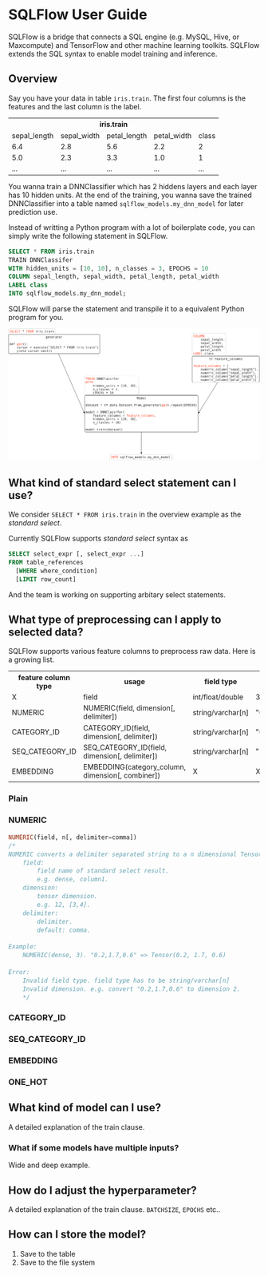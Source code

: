 # SQLFlow User Guide

SQLFlow is a bridge that connects a SQL engine (e.g. MySQL, Hive, or Maxcompute) and TensorFlow and other machine learning toolkits.  SQLFlow extends the SQL syntax to enable model training and inference.

## Overview

Say you have your data in table `iris.train`. The first four columns is the features and the last column is the label.

<table>
  <tr>
    <th colspan="5">iris.train</th>
  </tr>
  <tr>
    <td>sepal_length</td>
    <td>sepal_width</td>
    <td>petal_length</td>
    <td>petal_width</td>
    <td>class</td>
  </tr>
  <tr>
    <td>6.4</td>
    <td>2.8</td>
    <td>5.6</td>
    <td>2.2</td>
    <td>2</td>
  </tr>
  <tr>
    <td>5.0</td>
    <td>2.3</td>
    <td>3.3</td>
    <td>1.0</td>
    <td>1</td>
  </tr>
  <tr>
    <td>...</td>
    <td>...</td>
    <td>...</td>
    <td>...</td>
    <td>...</td>
  </tr>
</table>

You wanna train a DNNClassifier which has 2 hiddens layers and each layer has 10 hidden units. At the end of the training, you wanna save the trained DNNClassifier into a table named `sqlflow_models.my_dnn_model` for later prediction use.

Instead of writting a Python program with a lot of boilerplate code, you can simply write the following statement in SQLFlow.

```SQL
SELECT * FROM iris.train
TRAIN DNNClassifer
WITH hidden_units = [10, 10], n_classes = 3, EPOCHS = 10
COLUMN sepal_length, sepal_width, petal_length, petal_width
LABEL class
INTO sqlflow_models.my_dnn_model;
```

SQLFlow will parse the statement and transpile it to a equivalent Python program for you.

![](figures/user_overview.png)

## What kind of standard select statement can I use?

We consider `SELECT * FROM iris.train` in the overview example as the *standard select*.

Currently SQLFlow supports *standard select* syntax as

```SQL
SELECT select_expr [, select_expr ...]
FROM table_references
  [WHERE where_condition]
  [LIMIT row_count]
```

And the team is working on supporting arbitary select statements.

## What type of preprocessing can I apply to selected data?

SQLFlow supports various feature columns to preprocess raw data. Here is a growing list.

<table>
  <tr>
    <th>feature column type</th>
    <th>usage</th>
    <th>field type</th>
    <th>example</th>
  </tr>
  <tr>
    <td>X</td>
    <td>field</td>
    <td>int/float/double</td>
    <td>3.14</td>
  </tr>
  <tr>
    <td>NUMERIC</td>
    <td>NUMERIC(field, dimension[, delimiter])</td>
    <td>string/varchar[n]</td>
    <td>"0.2,1.7,0.6"</td>
  </tr>
  <tr>
    <td>CATEGORY_ID</td>
    <td>CATEGORY_ID(field, dimension[, delimiter])</td>
    <td>string/varchar[n]</td>
    <td>"66,67,42,68,48,69,70"</td>
  </tr>
  <tr>
    <td>SEQ_CATEGORY_ID</td>
    <td>SEQ_CATEGORY_ID(field, dimension[, delimiter])</td>
    <td>string/varchar[n]</td>
    <td>"20,48,80,81,82,0,0,0,0"</td>
  </tr>
  <tr>
    <td>EMBEDDING</td>
    <td>EMBEDDING(category_column, dimension[, combiner])</td>
    <td>X</td>
    <td>X</td>
  </tr>
</table>

### Plain



### NUMERIC

```SQL
NUMERIC(field, n[, delimiter=comma])
/*
NUMERIC converts a delimiter separated string to a n dimensional Tensor
    field:
        field name of standard select result.
        e.g. dense, column1.
    dimension:
        tensor dimension.
        e.g. 12, [3,4].
    delimiter:
        delimiter.
        default: comma.

Example:
    NUMERIC(dense, 3). "0.2,1.7,0.6" => Tensor(0.2, 1.7, 0.6)

Error:
    Invalid field type. field type has to be string/varchar[n]
    Invalid dimension. e.g. convert "0.2,1.7,0.6" to dimension 2.
    */
```

### CATEGORY_ID

### SEQ_CATEGORY_ID

### EMBEDDING

### ONE_HOT

## What kind of model can I use?

A detailed explanation of the train clause.

### What if some models have multiple inputs?

Wide and deep example.

## How do I adjust the hyperparameter?

A detailed explanation of the train clause. `BATCHSIZE`, `EPOCHS` etc..

## How can I store the model?

1. Save to the table
1. Save to the file system


